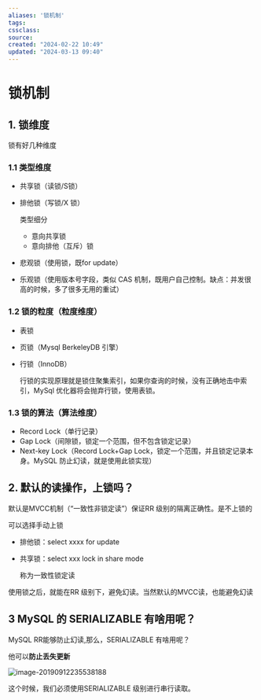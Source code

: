 ```yaml
---
aliases: '锁机制'
tags: 
cssclass:
source:
created: "2024-02-22 10:49"
updated: "2024-03-13 09:40"
---
```

# 锁机制

## 1. 锁维度

锁有好几种维度

### 1.1 类型维度

- 共享锁（读锁/S锁）
- 排他锁（写锁/X 锁）

  类型细分

  - 意向共享锁
  - 意向排他（互斥）锁
- 悲观锁（使用锁，既for update）
- 乐观锁（使用版本号字段，类似 CAS 机制，既用户自己控制。缺点：并发很高的时候，多了很多无用的重试）

### 1.2 锁的粒度（粒度维度）

- 表锁
- 页锁（Mysql BerkeleyDB 引擎）
- 行锁（InnoDB）

  行锁的实现原理就是锁住聚集索引，如果你查询的时候，没有正确地击中索引，MySql 优化器将会抛弃行锁，使用表锁。

### 1.3 锁的算法（算法维度）

- Record Lock（单行记录）
- Gap Lock（间隙锁，锁定一个范围，但不包含锁定记录）
- Next-key Lock（Record Lock+Gap Lock，锁定一个范围，并且锁定记录本身。MySQL 防止幻读，就是使用此锁实现）

## 2. 默认的读操作，上锁吗？

默认是MVCC机制（“一致性非锁定读”）保证RR 级别的隔离正确性。是不上锁的

可以选择手动上锁

- 排他锁：select xxxx for update
- 共享锁：select xxx lock in share mode

  称为一致性锁定读

使用锁之后，就能在RR 级别下，避免幻读。当然默认的MVCC读，也能避免幻读

## 3 MySQL 的 SERIALIZABLE 有啥用呢？

MySQL RR能够防止幻读,那么，SERIALIZABLE 有啥用呢？

他可以**防止丢失更新**

![image-20190912235538188](https://cdn.jsdelivr.net/gh/MrJackC/PicGoImages/other/202403130940463.png)

这个时候，我们必须使用SERIALIZABLE 级别进行串行读取。
